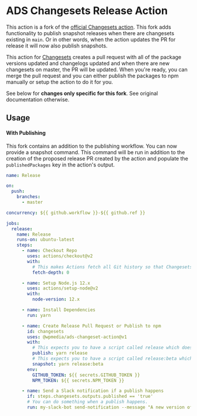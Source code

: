 # ADS Changesets Release Action

This action is a fork of the [official Changesets action](https://github.com/changesets/action). This fork adds functionality to publish snapshot releases when there are changesets existing in `main`. Or in other words, when the action updates the PR for release it will now also publish snapshots.

This action for [Changesets](https://github.com/atlassian/changesets) creates a pull request with all of the package versions updated and changelogs updated and when there are new changesets on master, the PR will be updated. When you're ready, you can merge the pull request and you can either publish the packages to npm manually or setup the action to do it for you.

 See below for **changes only specific for this fork**. See original documentation otherwise.

## Usage

#### With Publishing

This fork contains an addition to the publishing workflow. You can now provide a snapshot command. This command will be run in addition to the creation of the proposed release PR created by the action and populate the `publishedPackages` key in the action's output.

```yml
name: Release

on:
  push:
    branches:
      - master

concurrency: ${{ github.workflow }}-${{ github.ref }}

jobs:
  release:
    name: Release
    runs-on: ubuntu-latest
    steps:
      - name: Checkout Repo
        uses: actions/checkout@v2
        with:
          # This makes Actions fetch all Git history so that Changesets can generate changelogs with the correct commits
          fetch-depth: 0

      - name: Setup Node.js 12.x
        uses: actions/setup-node@v2
        with:
          node-version: 12.x

      - name: Install Dependencies
        run: yarn

      - name: Create Release Pull Request or Publish to npm
        id: changesets
        uses: @wpmedia/ads-changeset-action@v1
        with:
          # This expects you to have a script called release which does a build for your packages and calls changeset publish
          publish: yarn release
          # This expects you to have a script called release:beta which publishes snapshot releases for your packages (with changeset publish)
          snapshot: yarn release:beta
        env:
          GITHUB_TOKEN: ${{ secrets.GITHUB_TOKEN }}
          NPM_TOKEN: ${{ secrets.NPM_TOKEN }}

      - name: Send a Slack notification if a publish happens
        if: steps.changesets.outputs.published == 'true'
        # You can do something when a publish happens.
        run: my-slack-bot send-notification --message "A new version of ${GITHUB_REPOSITORY} was published!"
```
